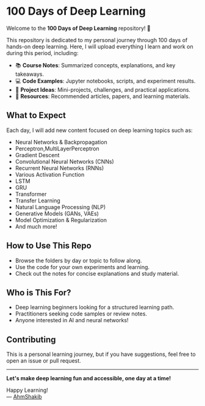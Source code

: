 # 100 Days of Deep Learning

Welcome to the **100 Days of Deep Learning** repository! 🚀

This repository is dedicated to my personal journey through 100 days of hands-on deep learning. Here, I will upload everything I learn and work on during this period, including:

- 📚 **Course Notes**: Summarized concepts, explanations, and key takeaways.
- 💻 **Code Examples**: Jupyter notebooks, scripts, and experiment results.
- 📝 **Project Ideas**: Mini-projects, challenges, and practical applications.
- 🔗 **Resources**: Recommended articles, papers, and learning materials.

## What to Expect

Each day, I will add new content focused on deep learning topics such as:

- Neural Networks & Backpropagation
- Perceptron,MultiLayerPerceptron
- Gradient Descent
- Convolutional Neural Networks (CNNs)
- Recurrent Neural Networks (RNNs)
- Various Activation Function
- LSTM
- GRU
- Transformer
- Transfer Learning
- Natural Language Processing (NLP)
- Generative Models (GANs, VAEs)
- Model Optimization & Regularization
- And much more!

## How to Use This Repo

- Browse the folders by day or topic to follow along.
- Use the code for your own experiments and learning.
- Check out the notes for concise explanations and study material.

## Who is This For?

- Deep learning beginners looking for a structured learning path.
- Practitioners seeking code samples or review notes.
- Anyone interested in AI and neural networks!

## Contributing

This is a personal learning journey, but if you have suggestions, feel free to open an issue or pull request.

---

**Let's make deep learning fun and accessible, one day at a time!**

Happy Learning!  
— [AhmShakib](https://github.com/AhmShakib)
